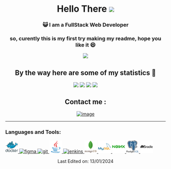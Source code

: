 <h1 align="center">Hello There <img src="https://raw.githubusercontent.com/iampavangandhi/iampavangandhi/master/gifs/Hi.gif" width="30"> </h1>
<div align="center">

### :smiley_cat: I am a FullStack Web Developer

### so, curently this is my first try making my readme, hope you like it 😄

<img src="https://user-images.githubusercontent.com/73097560/115834477-dbab4500-a447-11eb-908a-139a6edaec5c.gif">

## By the way here are some of my statistics 🚀
<img height= "150" src="https://github-readme-stats.vercel.app/api?username=YuketsuSh&theme=tokyonight&show_icons=true&include_all_commits=true&count_private=true" />
<img height= "150" src="https://github-readme-streak-stats.herokuapp.com/?user=YuketsuSh&theme=tokyonight" />
<img height= "150" src="https://github-readme-stats.vercel.app/api/top-langs/?username=YuketsuSh&layout=compact&theme=tokyonight"/>
  
<img src="https://user-images.githubusercontent.com/73097560/115834477-dbab4500-a447-11eb-908a-139a6edaec5c.gif">
  
## Contact me : 
[![image](https://img.shields.io/badge/Gmail-D14836?style=for-the-badge&logo=gmail&logoColor=white)](mailto:yuketsu@aegisteam.eu)

------
  <h3 align="left">Languages and Tools:</h3>
  <p align="left"> <a href="https://www.docker.com/" target="_blank" rel="noreferrer"> <img src="https://raw.githubusercontent.com/devicons/devicon/master/icons/docker/docker-original-wordmark.svg" alt="docker" width="40" height="40"/> </a> <a href="https://www.figma.com/" target="_blank" rel="noreferrer"> <img src="https://www.vectorlogo.zone/logos/figma/figma-icon.svg" alt="figma" width="40" height="40"/> </a> <a href="https://git-scm.com/" target="_blank" rel="noreferrer"> <img src="https://www.vectorlogo.zone/logos/git-scm/git-scm-icon.svg" alt="git" width="40" height="40"/> </a> <a href="https://www.java.com" target="_blank" rel="noreferrer"> <img src="https://raw.githubusercontent.com/devicons/devicon/master/icons/java/java-original.svg" alt="java" width="40" height="40"/> </a> <a href="https://www.jenkins.io" target="_blank" rel="noreferrer"> <img src="https://www.vectorlogo.zone/logos/jenkins/jenkins-icon.svg" alt="jenkins" width="40" height="40"/> </a> <a href="https://www.mongodb.com/" target="_blank" rel="noreferrer"> <img src="https://raw.githubusercontent.com/devicons/devicon/master/icons/mongodb/mongodb-original-wordmark.svg" alt="mongodb" width="40" height="40"/> </a> <a href="https://www.mysql.com/" target="_blank" rel="noreferrer"> <img src="https://raw.githubusercontent.com/devicons/devicon/master/icons/mysql/mysql-original-wordmark.svg" alt="mysql" width="40" height="40"/> </a> <a href="https://www.nginx.com" target="_blank" rel="noreferrer"> <img src="https://raw.githubusercontent.com/devicons/devicon/master/icons/nginx/nginx-original.svg" alt="nginx" width="40" height="40"/> </a> <a href="https://www.postgresql.org" target="_blank" rel="noreferrer"> <img src="https://raw.githubusercontent.com/devicons/devicon/master/icons/postgresql/postgresql-original-wordmark.svg" alt="postgresql" width="40" height="40"/> </a>
  <a href="https://www.gradle.org" target="_blank" rel="noreferrer"> <img src="https://raw.githubusercontent.com/devicons/devicon/master/icons/gradle/gradle-plain-wordmark.svg" alt="postgresql" width="40" height="40"/> </a></p>
  
Last Edited on: 13/01/2024
</div>
